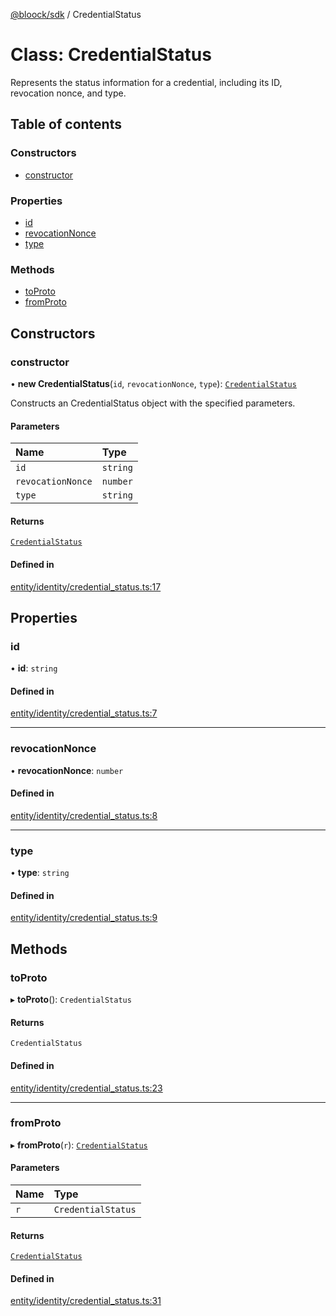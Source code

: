 [@bloock/sdk](../index.md) / CredentialStatus

# Class: CredentialStatus

Represents the status information for a credential, including its ID, revocation nonce, and type.

## Table of contents

### Constructors

- [constructor](CredentialStatus.md#constructor)

### Properties

- [id](CredentialStatus.md#id)
- [revocationNonce](CredentialStatus.md#revocationnonce)
- [type](CredentialStatus.md#type)

### Methods

- [toProto](CredentialStatus.md#toproto)
- [fromProto](CredentialStatus.md#fromproto)

## Constructors

### constructor

• **new CredentialStatus**(`id`, `revocationNonce`, `type`): [`CredentialStatus`](CredentialStatus.md)

Constructs an CredentialStatus object with the specified parameters.

#### Parameters

| Name | Type |
| :------ | :------ |
| `id` | `string` |
| `revocationNonce` | `number` |
| `type` | `string` |

#### Returns

[`CredentialStatus`](CredentialStatus.md)

#### Defined in

[entity/identity/credential_status.ts:17](https://github.com/bloock/bloock-sdk/blob/cd5373f/languages/js/src/entity/identity/credential_status.ts#L17)

## Properties

### id

• **id**: `string`

#### Defined in

[entity/identity/credential_status.ts:7](https://github.com/bloock/bloock-sdk/blob/cd5373f/languages/js/src/entity/identity/credential_status.ts#L7)

___

### revocationNonce

• **revocationNonce**: `number`

#### Defined in

[entity/identity/credential_status.ts:8](https://github.com/bloock/bloock-sdk/blob/cd5373f/languages/js/src/entity/identity/credential_status.ts#L8)

___

### type

• **type**: `string`

#### Defined in

[entity/identity/credential_status.ts:9](https://github.com/bloock/bloock-sdk/blob/cd5373f/languages/js/src/entity/identity/credential_status.ts#L9)

## Methods

### toProto

▸ **toProto**(): `CredentialStatus`

#### Returns

`CredentialStatus`

#### Defined in

[entity/identity/credential_status.ts:23](https://github.com/bloock/bloock-sdk/blob/cd5373f/languages/js/src/entity/identity/credential_status.ts#L23)

___

### fromProto

▸ **fromProto**(`r`): [`CredentialStatus`](CredentialStatus.md)

#### Parameters

| Name | Type |
| :------ | :------ |
| `r` | `CredentialStatus` |

#### Returns

[`CredentialStatus`](CredentialStatus.md)

#### Defined in

[entity/identity/credential_status.ts:31](https://github.com/bloock/bloock-sdk/blob/cd5373f/languages/js/src/entity/identity/credential_status.ts#L31)
